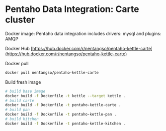 # Pentaho Data Integration: Carte cluster

Docker image: Pentaho data integration includes drivers: mysql and plugins: AMQP

Docker Hub [https://hub.docker.com/r/nentangso/pentaho-kettle-carte](https://hub.docker.com/r/nentangso/pentaho-kettle-carte)

Docker pull

```sh
docker pull nentangso/pentaho-kettle-carte
```

Build fresh image

```sh
# build base image
docker build -f Dockerfile -t kettle --target kettle .
# build carte
docker build -f Dockerfile -t pentaho-kettle-carte .
# build pan
docker build -f Dockerfile -t pentaho-kettle-pan .
# build kitchen
docker build -f Dockerfile -t pentaho-kettle-kitchen .
```